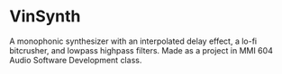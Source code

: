 # VinSynth
A monophonic synthesizer with an interpolated delay effect, a lo-fi bitcrusher, and lowpass highpass filters.
Made as a project in MMI 604 Audio Software Development class.
